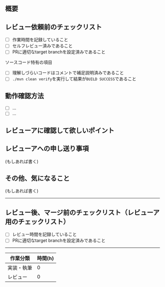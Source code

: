 ## 概要

## レビュー依頼前のチェックリスト

- [ ] 作業時間を記録していること
- [ ] セルフレビュー済みであること
- [ ] PRに適切なtarget branchを設定済みであること

ソースコード特有の項目

- [ ] 理解しづらいコードはコメントで補足説明済みであること
- [ ] `./mvn clean verify`を実行して結果が`BUILD SUCCESS`であること

## 動作確認方法

- [ ] ...
- [ ] ...

## レビューアに確認して欲しいポイント

## レビューアへの申し送り事項

(もしあれば書く)

## その他、気になること

(もしあれば書く)

---

## レビュー後、マージ前のチェックリスト（レビューア用のチェックリスト）

- [ ] レビュー時間を記録していること
- [ ] PRに適切なtarget branchを設定済みであること

---

| 作業分類             |時間(h)|
|------------------|---|
| 実装・執筆            |0|
| レビュー |0|
